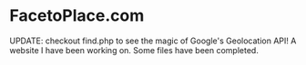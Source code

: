 # FacetoPlace.com
UPDATE: checkout find.php to see the magic of Google's Geolocation API!
A website I have been working on. Some files have been completed.
